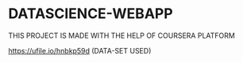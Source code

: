# DATASCIENCE-WEBAPP
THIS PROJECT IS MADE WITH THE HELP OF COURSERA PLATFORM




https://ufile.io/hnbkp59d (DATA-SET USED)
